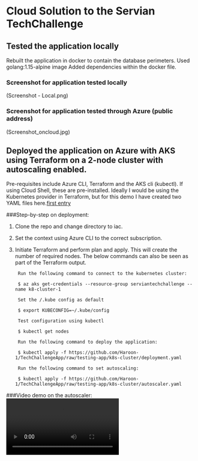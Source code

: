 # Cloud Solution to the Servian TechChallenge

## Tested the application locally
Rebuilt the application in docker to contain the database perimeters. 
Used golang:1.15-alpine image
Added dependencies within the docker file.
 
### Screenshot for application tested locally
(Screenshot - Local.png)
### Screenshot for application tested through Azure (public address)
(Screenshot_oncloud.jpg)

## Deployed the application on Azure with AKS using Terraform on a 2-node cluster with autoscaling enabled.
Pre-requisites include Azure CLI, Terraform and the AKS cli (kubectl). If using Cloud Shell, these are pre-installed.
Ideally I would be using the Kubernetes provider in Terraform, but for this demo I have created two YAML files here.[first entry](k8s-cluster/)

###Step-by-step on deployment:
1. Clone the repo and change directory to iac.
2. Set the context using Azure CLI to the correct subscription.
3. Initiate Terraform and perform plan and apply. This will create the number of required nodes. The below commands can also be seen as part of the Terraform output.

        Run the following command to connect to the kubernetes cluster:
        
        $ az aks get-credentials --resource-group serviantechchallenge --name k8-cluster-1
        
        Set the /.kube config as default
        
        $ export KUBECONFIG=~/.kube/config
        
        Test configuration using kubectl
        
        $ kubectl get nodes
        
        Run the following command to deploy the application:
        
        $ kubectl apply -f https://github.com/Haroon-1/TechChallengeApp/raw/testing-app/k8s-cluster/deployment.yaml
        
        Run the following command to set autoscaling:
        
        $ kubectl apply -f https://github.com/Haroon-1/TechChallengeApp/raw/testing-app/k8s-cluster/autoscaler.yaml

###Video demo on the autoscaler:
![demo](video.mkv)
